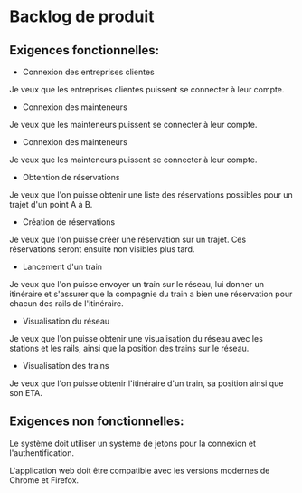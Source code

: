 # Backlog de produit

## Exigences fonctionnelles:
- Connexion des entreprises clientes

Je veux que les entreprises clientes puissent se connecter à leur compte.
- Connexion des mainteneurs

Je veux que les mainteneurs puissent se connecter à leur compte.
- Connexion des mainteneurs

Je veux que les mainteneurs puissent se connecter à leur compte.

- Obtention de réservations

Je veux que l'on puisse obtenir une liste des réservations possibles pour un trajet d'un point A à B.
- Création de réservations

Je veux que l'on puisse créer une réservation sur un trajet. Ces réservations seront ensuite non visibles plus tard.

- Lancement d'un train

Je veux que l'on puisse envoyer un train sur le réseau, lui donner un itinéraire et s'assurer que la compagnie du train a bien une réservation pour chacun des rails de l'itinéraire.

- Visualisation du réseau

Je veux que l'on puisse obtenir une visualisation du réseau avec les stations et les rails, ainsi que la position des trains sur le réseau.
- Visualisation des trains

Je veux que l'on puisse obtenir l'itinéraire d'un train, sa position ainsi que son ETA.


## Exigences non fonctionnelles:

Le système doit utiliser un système de jetons pour la connexion et l'authentification.

L'application web doit être compatible avec les versions modernes de Chrome et Firefox.
